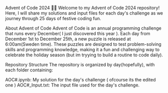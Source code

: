 Advent of Code 2024 🎄✨
Welcome to my Advent of Code 2024 repository! Here, I will share my solutions and input files for each day's challenge as we journey through 25 days of festive coding fun.

About Advent of Code
Advent of Code is an annual programming challenge that runs every December( I just discovered this year ). Each day from December 1st to December 25th, a new puzzle is released at 6:00am(Sweden time). These puzzles are designed to test problem-solving skills and programming knowledge, making it a fun and challenging way to celebrate the holiday season (but im tryying to build a routine to code daily).

Repository Structure
The repository is organized by day(hopefully), with each folder containing:

AOC#.ipynb: My solution for the day's challenge ( ofcourse its the edited one )
AOC#_Input.txt: The input file used for the day's challenge.
